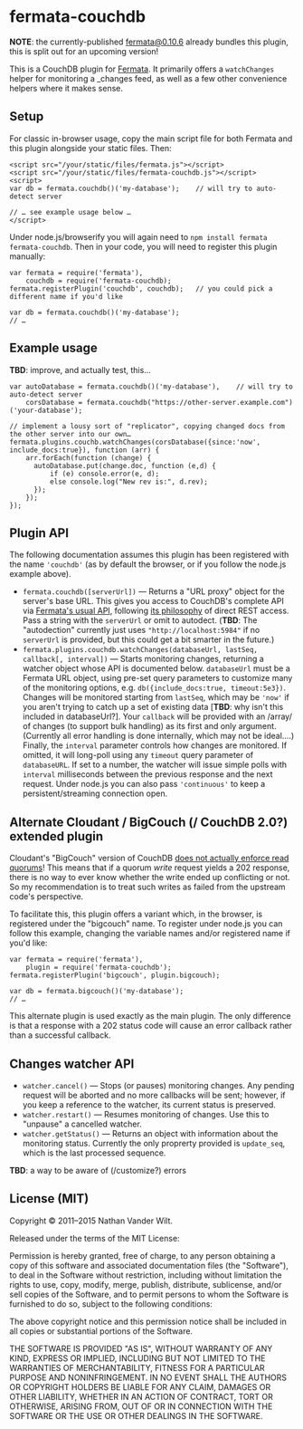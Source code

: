 # fermata-couchdb

**NOTE**: the currently-published fermata@0.10.6 already bundles this plugin, this is split out for an upcoming version!


This is a CouchDB plugin for [Fermata](https://github.com/natevw/fermata). It primarily offers a `watchChanges` helper for monitoring a _changes feed, as well as a few other convenience helpers where it makes sense.


## Setup

For classic in-browser usage, copy the main script file for both Fermata and this plugin alongside your static files. Then:

    <script src="/your/static/files/fermata.js"></script>
    <script src="/your/static/files/fermata-couchdb.js"></script>
    <script>
    var db = fermata.couchdb()('my-database');    // will try to auto-detect server
    
    // … see example usage below …
    </script>

Under node.js/browserify you will again need to `npm install fermata fermata-couchdb`. Then in your code, you will need to register this plugin manually:


    var fermata = require('fermata'),
        couchdb = require('fermata-couchdb);
    fermata.registerPlugin('couchdb', couchdb);   // you could pick a different name if you'd like
    
    var db = fermata.couchdb()('my-database');
    // …

## Example usage

**TBD**: improve, and actually test, this…

    var autoDatabase = fermata.couchdb()('my-database'),    // will try to auto-detect server
        corsDatabase = fermata.couchdb("https://other-server.example.com")('your-database');
    
    // implement a lousy sort of "replicator", copying changed docs from the other server into our own…
    fermata.plugins.couchb.watchChanges(corsDatabase({since:'now', include_docs:true}), function (arr) {
        arr.forEach(function (change) {
          autoDatabase.put(change.doc, function (e,d) {
              if (e) console.error(e, d);
              else console.log("New rev is:", d.rev);
          });
        });
    });

    
## Plugin API

The following documentation assumes this plugin has been registered with the name `'couchdb'` (as by default the browser, or if you follow the node.js example above).

- `fermata.couchdb([serverUrl])` — Returns a "URL proxy" object for the server's base URL. This gives you access to CouchDB's complete API via [Fermata's usual API](https://github.com/natevw/fermata#complete-documentation), following [its philosophy](https://github.com/natevw/fermata#why) of direct REST access. Pass a string with the `serverUrl` or omit to autodect. (**TBD**: The "autodection" currently just uses `"http://localhost:5984"` if no `serverUrl` is provided, but this could get a bit smarter in the future.)
- `fermata.plugins.couchdb.watchChanges(databaseUrl, lastSeq, callback[, interval])` — Starts monitoring changes, returning a watcher object whose API is documented below. `databaseUrl` must be a Fermata URL object, using pre-set query parameters to customize many of the monitoring options, e.g. `db({include_docs:true, timeout:5e3})`. Changes will be monitored starting from `lastSeq`, which may be `'now'` if you aren't trying to catch up a set of existing data [**TBD**: why isn't this included in databaseUrl?]. Your `callback` will be provided with an /array/ of changes (to support bulk handling) as its first and only argument. (Currently all error handling is done internally, which may not be ideal….) Finally, the `interval` parameter controls how changes are monitored. If omitted, it will long-poll using any `timeout` query parameter of `databaseURL`. If set to a number, the watcher will issue simple polls with `interval` milliseconds between the previous response and the next request. Under node.js you can also pass `'continuous'` to keep a persistent/streaming connection open.


## Alternate Cloudant / BigCouch (/ CouchDB 2.0?) extended plugin

Cloudant's "BigCouch" version of CouchDB [does not actually enforce read quorums](https://github.com/cloudant/bigcouch/issues/55#issuecomment-30186518)! This means that if a quorum *write* request yields a 202 response, there is no way to ever know whether the write ended up conflicting or not. So my recommendation is to treat such writes as failed from the upstream code's perspective.

To facilitate this, this plugin offers a variant which, in the browser, is registered under the "bigcouch" name. To register under node.js you can follow this example, changing the variable names and/or registered name if you'd like:

    var fermata = require('fermata'),
        plugin = require('fermata-couchdb');
    fermata.registerPlugin('bigcouch', plugin.bigcouch);
    
    var db = fermata.bigcouch()('my-database');
    // …

This alternate plugin is used exactly as the main plugin. The only difference is that a response with a 202 status code will cause an error callback rather than a successful callback.


## Changes watcher API

- `watcher.cancel()` — Stops (or pauses) monitoring changes. Any pending request will be aborted and no more callbacks will be sent; however, if you keep a reference to the watcher, its current status is preserved.
- `watcher.restart()` — Resumes monitoring of changes. Use this to "unpause" a cancelled watcher.
- `watcher.getStatus()` — Returns an object with information about the monitoring status. Currently the only proprerty provided is `update_seq`, which is the last processed sequence.

**TBD**: a way to be aware of (/customize?) errors


## License (MIT)

Copyright © 2011–2015 Nathan Vander Wilt.

Released under the terms of the MIT License:

Permission is hereby granted, free of charge, to any person obtaining a copy
of this software and associated documentation files (the "Software"), to deal
in the Software without restriction, including without limitation the rights
to use, copy, modify, merge, publish, distribute, sublicense, and/or sell
copies of the Software, and to permit persons to whom the Software is
furnished to do so, subject to the following conditions:

The above copyright notice and this permission notice shall be included in
all copies or substantial portions of the Software.

THE SOFTWARE IS PROVIDED "AS IS", WITHOUT WARRANTY OF ANY KIND, EXPRESS OR
IMPLIED, INCLUDING BUT NOT LIMITED TO THE WARRANTIES OF MERCHANTABILITY,
FITNESS FOR A PARTICULAR PURPOSE AND NONINFRINGEMENT. IN NO EVENT SHALL THE
AUTHORS OR COPYRIGHT HOLDERS BE LIABLE FOR ANY CLAIM, DAMAGES OR OTHER
LIABILITY, WHETHER IN AN ACTION OF CONTRACT, TORT OR OTHERWISE, ARISING FROM,
OUT OF OR IN CONNECTION WITH THE SOFTWARE OR THE USE OR OTHER DEALINGS IN
THE SOFTWARE.
